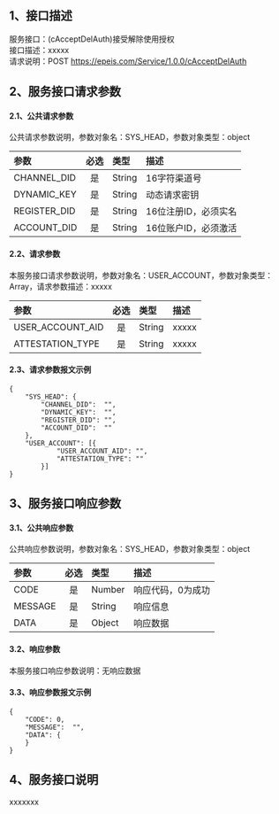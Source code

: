 ## 1、接口描述  
服务接口：(cAcceptDelAuth)接受解除使用授权  
接口描述：xxxxx  
请求说明：POST https://epeis.com/Service/1.0.0/cAcceptDelAuth  
  
## 2、服务接口请求参数  
#### 2.1、公共请求参数  
公共请求参数说明，参数对象名：SYS_HEAD，参数对象类型：object  
  
| 参数 | 必选 | 类型 | 描述 |  
| :----------------- | :----: | :-------- | :---------------- |  
| CHANNEL_DID | 是 | String | 16字符渠道号 |  
| DYNAMIC_KEY | 是 | String | 动态请求密钥 |  
| REGISTER_DID      |  是  | String   | 16位注册ID，必须实名 |  
| ACCOUNT_DID       |  是  | String   | 16位账户ID，必须激活 |  
  
#### 2.2、请求参数  
本服务接口请求参数说明，参数对象名：USER_ACCOUNT，参数对象类型：Array，请求参数描述：xxxxx  
  

| 参数              | 必选 | 类型     | 描述             |  
| :----------------- | :----: | :-------- | :---------------- |  
| USER_ACCOUNT_AID |  是  | String   | xxxxx |  
| ATTESTATION_TYPE |  是  | String   | xxxxx |  
#### 2.3、请求参数报文示例  
~~~  
{
	"SYS_HEAD":	{
		"CHANNEL_DID":	"",
		"DYNAMIC_KEY":	"",
		"REGISTER_DID":	"",
		"ACCOUNT_DID":	""
	},
	"USER_ACCOUNT":	[{
			"USER_ACCOUNT_AID":	"",
			"ATTESTATION_TYPE":	""
		}]
}  
~~~  
  
## 3、服务接口响应参数  
#### 3.1、公共响应参数  
公共响应参数说明，参数对象名：SYS_HEAD，参数对象类型：object  
  
| 参数              | 必选 | 类型     | 描述             |  
| :----------------- | :----: | :-------- | :---------------- |  
| CODE | 是 | Number | 响应代码，0为成功 |  
| MESSAGE | 是 | String | 响应信息 |  
| DATA | 是 | Object | 响应数据 |  
  
#### 3.2、响应参数  
本服务接口响应参数说明：无响应数据  
#### 3.3、响应参数报文示例  
~~~  
{
	"CODE":	0,
	"MESSAGE":	"",
	"DATA":	{
	}
}  
~~~  
## 4、服务接口说明  
xxxxxxx  
